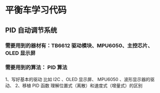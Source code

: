 # 平衡车学习代码

## PID 自动调节系统

### 需要用到的器材有：TB6612 驱动模块、MPU6050、主控芯片、OLED 显示屏
### 需要用到的算法：  PID 算法


1、写好基本的驱动  比如 I2C 、OLED 显示屏、 MPU6050 、波形显示器的驱动、
2、移植 PID 函数   理解位置式（离散）和速度式（增量式）的区别 


